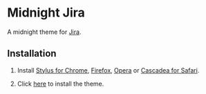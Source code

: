 # Midnight Jira

A midnight theme for [Jira](https://www.atlassian.com/software/jira).

## Installation

1. Install [Stylus for Chrome](https://chrome.google.com/webstore/detail/stylus/clngdbkpkpeebahjckkjfobafhncgmne),
[Firefox](https://addons.mozilla.org/en-US/firefox/addon/styl-us/),
[Opera](https://addons.opera.com/en-gb/extensions/details/stylus/) or
[Cascadea for Safari](https://cascadea.app/).

2. Click [here](https://raw.githubusercontent.com/SebHex/midnight-jira/master/midnight-jira.user.css) to install the theme.
